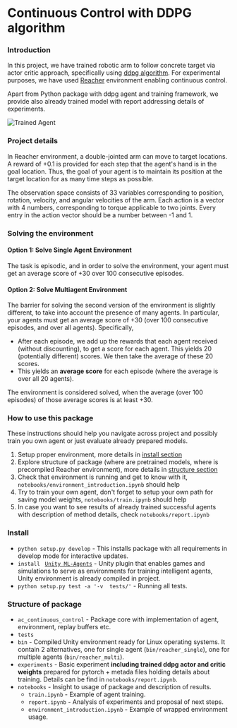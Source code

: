 [//]: # (Image References)

[image1]: https://user-images.githubusercontent.com/10624937/43851024-320ba930-9aff-11e8-8493-ee547c6af349.gif "Trained Agent"

# Continuous Control with DDPG algorithm

### Introduction

In this project, we have trained robotic arm to follow concrete target via actor critic approach, specifically using [ddpg algorithm](https://arxiv.org/pdf/1509.02971.pdf). For experimental purposes, we have used [Reacher](https://github.com/Unity-Technologies/ml-agents/blob/master/docs/Learning-Environment-Examples.md#reacher) environment enabling continuous control.   

Apart from Python package with ddpg agent and training framework, we provide also already trained model with report addressing details of experiments.

![Trained Agent][image1]

### Project details

In Reacher environment, a double-jointed arm can move to target locations. A reward of +0.1 is provided for each step that the agent's hand is in the goal location. Thus, the goal of your agent is to maintain its position at the target location for as many time steps as possible.

The observation space consists of 33 variables corresponding to position, rotation, velocity, and angular velocities of the arm. Each action is a vector with 4 numbers, corresponding to torque applicable to two joints. Every entry in the action vector should be a number between -1 and 1.

### Solving the environment

#### Option 1: Solve Single Agent Environment

The task is episodic, and in order to solve the environment, your agent must get an average score of +30 over 100 consecutive episodes.

#### Option 2: Solve Multiagent Environment

The barrier for solving the second version of the environment is slightly different, to take into account the presence of many agents.  In particular, your agents must get an average score of +30 (over 100 consecutive episodes, and over all agents).  Specifically,
- After each episode, we add up the rewards that each agent received (without discounting), to get a score for each agent.  This yields 20 (potentially different) scores.  We then take the average of these 20 scores.
- This yields an **average score** for each episode (where the average is over all 20 agents).

The environment is considered solved, when the average (over 100 episodes) of those average scores is at least +30.

### How to use this package
These instructions should help you navigate across project and possibly train you own agent or just evaluate already prepared models.

  1) Setup proper environment, more details in [install section](#install)   
  2) Explore structure of package (where are pretrained models, where is precompiled Reacher environment), more details in [structure section](#structure)  
  3) Check that environment is running and get to know with it, ```notebooks/environment_introduction.ipynb``` should help  
  4) Try to train your own agent, don't forget to setup your own path for saving model weights, ```notebooks/train.ipynb``` should help  
  5) In case you want to see results of already trained successful agents with description of method details, check ```notebooks/report.ipynb```

### <a name="install"></a> Install
 - ```python setup.py develop``` - This installs package with all requirements in develop mode for interactive updates.
 - ```install ``` [```Unity ML-Agents```](https://github.com/Unity-Technologies/ml-agents/blob/master/docs/Installation.md) - Unity plugin that enables games and simulations to serve as environments for training intelligent agents, Unity environment is already compiled in project.
 - ```python setup.py test -a '-v  tests/'``` - Running all tests.

### <a name="structure"></a> Structure of package

 - ```ac_continuous_control``` - Package core with implementation of agent, environment, replay buffers etc.
 - ```tests```
 - ```bin``` - Compiled Unity environment ready for Linux operating systems. It contain 2 alternatives, one for single agent (```bin/reacher_single```), one for multiple agents (```bin/reacher_multi```).
 - ```experiments``` - Basic experiment **including trained ddpg actor and critic weights** prepared for pytorch + metada files holding details about training. Details can be find in ```notebooks/report.ipynb```.
 - ```notebooks``` - Insight to usage of package and description of results.
   - ```train.ipynb``` - Example of agent training.
   - ```report.ipynb``` - Analysis of experiments and proposal of next steps.
   - ```environment_introduction.ipynb``` - Example of wrapped environment usage.   
